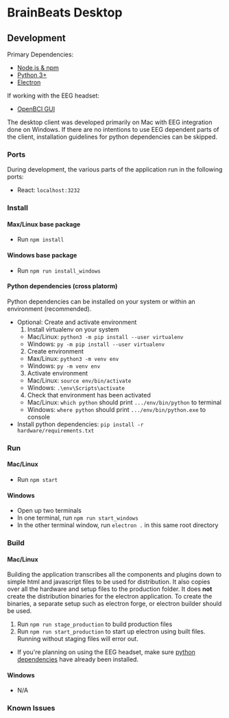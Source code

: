 # BrainBeats Desktop

## Development

Primary Dependencies:

- [Node.js & npm](https://nodejs.org/en/)
- [Python 3+](https://www.python.org/)
- [Electron](https://www.electronjs.org/)

If working with the EEG headset:

- [OpenBCI GUI](https://openbci.com/index.php/downloads)

The desktop client was developed primarily on Mac with EEG integration done on Windows. If there are no intentions to use EEG dependent parts of the client, installation guidelines for python dependencies can be skipped.

### Ports

During development, the various parts of the application run in the following ports:

- React: `localhost:3232`

### Install

#### Max/Linux base package

- Run `npm install`

#### Windows base package

- Run `npm run install_windows`

#### Python dependencies (cross platorm)

Python dependencies can be installed on your system or within an environment (recommended).

- Optional: Create and activate environment
  1. Install virtualenv on your system
  - Mac/Linux: `python3 -m pip install --user virtualenv`
  - Windows: `py -m pip install --user virtualenv`
  2. Create environment
  - Max/Linux: `python3 -m venv env`
  - Windows: `py -m venv env`
  3. Activate environment
  - Mac/Linux: `source env/bin/activate`
  - Windows: `.\env\Scripts\activate`
  4. Check that environment has been activated
  - Mac/Linux: `which python` should print `.../env/bin/python` to terminal
  - Windows: `where python` should print `.../env/bin/python.exe` to console
- Install python dependencies: `pip install -r hardware/requirements.txt`

### Run

#### Mac/Linux

- Run `npm start`

#### Windows

- Open up two terminals
- In one terminal, run `npm run start_windows`
- In the other terminal window, run `electron .` in this same root directory

### Build

#### Mac/Linux

Building the application transcribes all the components and plugins down to simple html and javascript files to be used for distribution. It also copies over all the hardware and setup files to the production folder. It does **not** create the distribution binaries for the electron application. To create the binaries, a separate setup such as electron forge, or electron builder should be used.

1. Run `npm run stage_production` to build production files
2. Run `npm run start_production` to start up electron using built files. Running without staging files will error out.

- If you're planning on using the EEG headset, make sure [python dependencies](#python-dependencies-cross-platorm) have already been installed.

#### Windows

- N/A

### Known Issues
